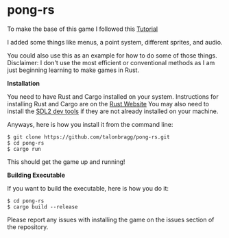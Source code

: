 # pong-rs

To make the base of this game I followed this [Tutorial](https://tetra.seventeencups.net/tutorial/)

I added some things like menus, a point system, different sprites, and audio. 

You could also use this as an example for how to do some of those things. Disclaimer: I don't use the most efficient or conventional methods as I am just beginning learning to make games in Rust.

**Installation**

You need to have Rust and Cargo installed on your system. Instructions for installing Rust and Cargo are on the [Rust Website](https://www.rust-lang.org/) You may also need to install the [SDL2 dev tools](https://www.libsdl.org/download-2.0.php) if they are not already installed on your machine.

Anyways, here is how you install it from the command line:

```
$ git clone https://github.com/talonbragg/pong-rs.git
$ cd pong-rs
$ cargo run
```

This should get the game up and running!

**Building Executable**

If you want to build the executable, here is how you do it:

```
$ cd pong-rs
$ cargo build --release
```

Please report any issues with installing the game on the issues section of the repository.